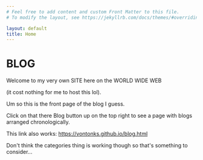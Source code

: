 ```yaml
---
# Feel free to add content and custom Front Matter to this file.
# To modify the layout, see https://jekyllrb.com/docs/themes/#overriding-theme-defaults

layout: default
title: Home
---
```


<h1>BLOG</h1>

Welcome to my very own SITE here on the WORLD WIDE WEB

(it cost nothing for me to host this lol).

Um so this is the front page of the blog I guess.

Click on that there Blog button up on the top right to see a page with blogs arranged chronologically.

This link also works: https://vontonks.github.io/blog.html

Don't think the categories thing is working though so that's something to consider...
